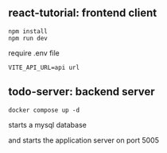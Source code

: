## react-tutorial: frontend client

```
npm install 
npm run dev
```

require .env file

```
VITE_API_URL=api url
```



## todo-server: backend server


```
docker compose up -d
```

starts a mysql database 

and starts the application server on port 5005